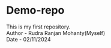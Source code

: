 # Demo-repo
This is my first repository.
<br>
Author - Rudra Ranjan Mohanty(Myself)
<br>
Date - 02/11/2024
